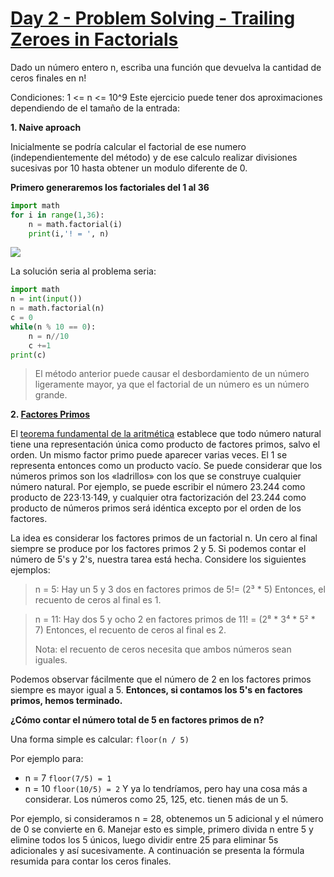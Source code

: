# [Day 2 - Problem Solving - Trailing Zeroes in Factorials](https://online.codingblocks.com/app/player/92078/content/80922/7748)
Dado un número entero n, escriba una función que devuelva la cantidad  de ceros finales en n!

Condiciones:   1 <= n <= 10^9
Este ejercicio puede tener dos aproximaciones dependiendo de el tamaño de la entrada: 

 **1. Naive aproach**
 
Inicialmente se podría calcular el factorial de ese numero (independientemente del método) y de ese calculo realizar divisiones sucesivas por 10 hasta obtener un modulo diferente de 0.

**Primero generaremos los factoriales del 1 al 36**
```python
import math
for i in range(1,36):
    n = math.factorial(i)
    print(i,'! = ', n)

```
![](https://i.imgur.com/237or29.png)

La solución seria al problema seria:
```python
import math
n = int(input())
n = math.factorial(n)
c = 0
while(n % 10 == 0):
    n = n//10
    c +=1
print(c)
```
> El método anterior puede causar el desbordamiento de un número
> ligeramente mayor, ya que el factorial de un número es un número
> grande.

 **2. [Factores Primos](http://en.wikipedia.org/wiki/Prime_factor)**
 
 El  [teorema fundamental de la aritmética](https://es.wikipedia.org/wiki/Teorema_fundamental_de_la_aritm%C3%A9tica "Teorema fundamental de la aritmética")  establece que todo número natural tiene una representación única como producto de factores primos, salvo el orden. Un mismo factor primo puede aparecer varias veces. El 1 se representa entonces como un producto vacío.
Se puede considerar que los números primos son los «ladrillos» con los que se construye cualquier número natural. Por ejemplo, se puede escribir el número 23.244 como producto de 223·13·149, y cualquier otra factorización del 23.244 como producto de números primos será idéntica excepto por el orden de los factores.

La idea es considerar los factores primos de un factorial n. Un cero al final siempre se produce por los factores primos 2 y 5. Si podemos contar el número de 5's y 2's, nuestra tarea está hecha. Considere los siguientes ejemplos:
> n = 5: Hay un 5 y 3 dos en factores primos de 5!= (2³ * 5) Entonces, el recuento de ceros al final es 1.

> n = 11: Hay dos 5 y ocho 2 en factores primos de 11! = (2⁸ * 3⁴ * 5² * 7)
> Entonces, el recuento de ceros al final es 2.
> 
>Nota: el recuento de ceros necesita que ambos números sean iguales.

Podemos observar fácilmente que el número de 2 en los factores primos siempre es mayor igual a  5. **Entonces, si contamos los 5's en factores primos, hemos terminado.**

**¿Cómo contar el número total de 5 en factores primos de n?** 

Una forma simple es calcular: `floor(n / 5)`

Por ejemplo para:

* n = 7 `floor(7/5) = 1`
* n = 10 `floor(10/5) = 2` 
Y ya lo tendríamos, pero hay una cosa más a considerar. Los números como 25, 125, etc. tienen más de un 5.

Por ejemplo, si consideramos n = 28, obtenemos un 5 adicional y el número de 0 se convierte en 6. Manejar esto es simple, primero divida n entre 5 y elimine todos los 5 únicos, luego dividir entre 25 para eliminar 5s adicionales y así sucesivamente. A continuación se presenta la fórmula resumida para contar los ceros finales.

<!--stackedit_data:
eyJoaXN0b3J5IjpbLTE1NTUyNDI1NSwtOTU5NjI4Mjk4LDEwMj
UwMDk3NjQsLTE2NzgxNzUyNjAsNjYyNTMyNjAwXX0=
-->